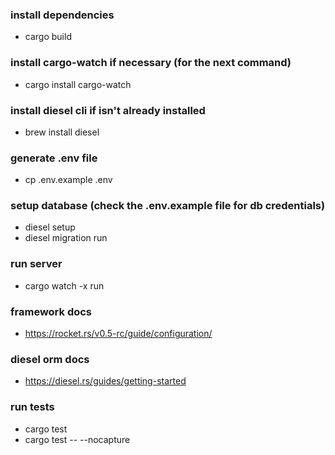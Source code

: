 ### install dependencies

- cargo build

### install cargo-watch if necessary (for the next command)

- cargo install cargo-watch

### install diesel cli if isn't already installed

- brew install diesel

### generate .env file

- cp .env.example .env

### setup database (check the .env.example file for db credentials)

- diesel setup
- diesel migration run

### run server

- cargo watch -x run

### framework docs

- https://rocket.rs/v0.5-rc/guide/configuration/

### diesel orm docs

- https://diesel.rs/guides/getting-started

### run tests

- cargo test
- cargo test -- --nocapture
